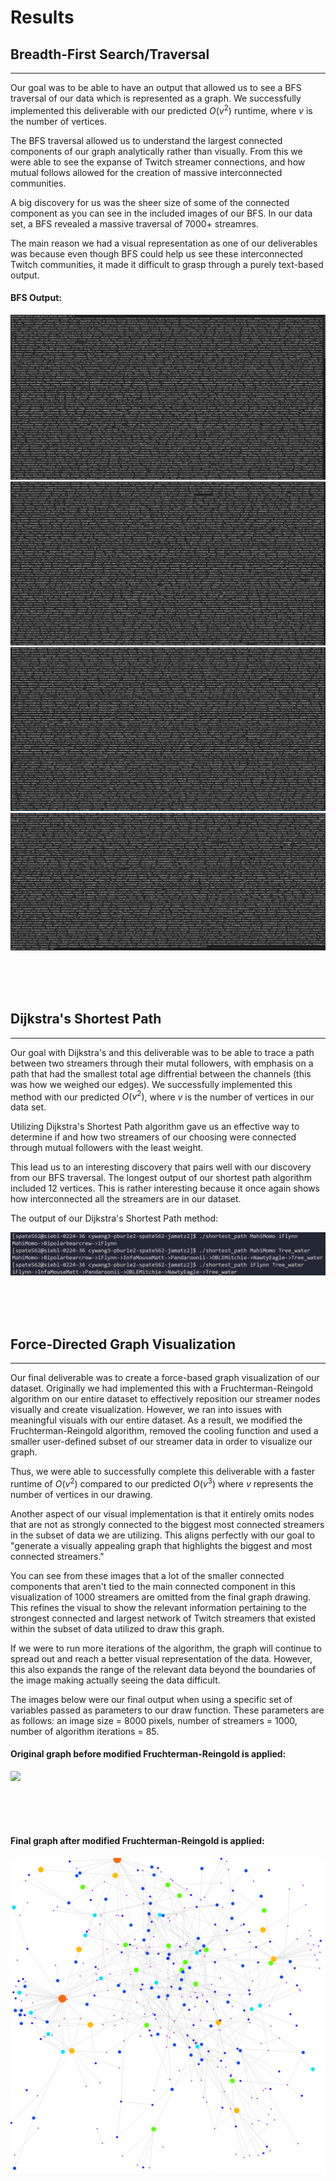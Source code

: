 # Results

## Breadth-First Search/Traversal

---

Our goal was to be able to have an output that allowed us to see a BFS traversal of our data which is represented as a graph. We successfully implemented this deliverable with our predicted $O(v^2)$ runtime, where $v$ is the number of vertices.

The BFS traversal allowed us to understand the largest connected components of our graph analytically rather than visually. From this we were able to see the expanse of Twitch streamer connections, and how mutual follows allowed for the creation of massive interconnected communities.

A big discovery for us was the sheer size of some of the connected component as you can see in the included images of our BFS. In our data set, a BFS revealed a massive traversal of 7000+ streamres.

The main reason we had a visual representation as one of our deliverables was because even though BFS could help us see these interconnected Twitch communities, it made it difficult to grasp through a purely text-based output. 

#### BFS Output:

![](/images/BFS1.png)
![](/images/BFS2.png)
![](/images/BFS3.png)
![](/images/BFS4.png)

\
&nbsp;
\
&nbsp;

##  Dijkstra's Shortest Path

---

Our goal with Dijkstra's and this deliverable was to be able to trace a path between two streamers through their mutal followers, with emphasis on a path that had the smallest total age diffrential between the channels (this was how we weighed our edges). We successfully implemented this method with our predicted $O(v^2)$, where $v$ is the number of vertices in our data set.

Utilizing Dijkstra's Shortest Path algorithm gave us an effective way to determine if and how two streamers of our choosing were connected through mutual followers with the least weight.

This lead us to an interesting discovery that pairs well with our discovery from our BFS traversal. The longest output of our shortest path algorithm included 12 vertices. This is rather interesting because it once again shows how interconnected all the streamers are in our dataset.

The output of our Dijkstra's Shortest Path method:

![](images/Dijkstras2.png)

\
&nbsp;
\
&nbsp;

##  Force-Directed Graph Visualization

---

Our final deliverable was to create a force-based graph visualization of our dataset. Originally we had implemented this with a Fruchterman-Reingold algorithm on our entire dataset to effectively reposition our streamer nodes visually and create visualization. However, we ran into issues with meaningful visuals with our entire dataset. As a result, we modified the Fruchterman-Reingold algorithm, removed the cooling function and used a smaller user-defined subset of our streamer data in order to visualize our graph.

Thus, we were able to successfully complete this deliverable with a faster runtime of $O(v^2)$ compared to our predicted $O(v^3)$ where $v$ represents the number of vertices in our drawing.

Another aspect of our visual implementation is that it entirely omits nodes that are not as strongly connected to the biggest most connected streamers in the subset of data we are utilizing. This aligns perfectly with our goal to "generate a visually appealing graph that highlights the biggest and most connected streamers."

You can see from these images that a lot of the smaller connected components that aren't tied to the main connected component in this visualization of 1000 streamers are omitted from the final graph drawing. This refines the visual to show the relevant information pertaining to the strongest connected and largest network of Twitch streamers that existed within the subset of data utilized to draw this graph.

If we were to run more iterations of the algorithm, the graph will continue to spread out and reach a better visual representation of the data. However, this also expands the range of the relevant data beyond the boundaries of the image making actually seeing the data difficult.

The images below were our final output when using a specific set of variables passed as parameters to our draw function. These parameters are as follows: an image size  = 8000 pixels, number of streamers = 1000, number of algorithm iterations = 85.

#### Original graph before modified Fruchterman-Reingold is applied:
![](/images/original_graph_saved.png)

\
&nbsp;
\
&nbsp;

#### Final graph after modified Fruchterman-Reingold is applied:

![](/images/final_graph_saved.png)


##  

